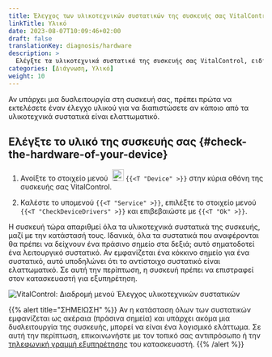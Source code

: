 ```yaml
---
title: Έλεγχος των υλικοτεχνικών συστατικών της συσκευής σας VitalControl
linkTitle: Υλικό
date: 2023-08-07T10:09:46+02:00
draft: false
translationKey: diagnosis/hardware
description: >
  Ελέγξτε τα υλικοτεχνικά συστατικά της συσκευής σας VitalControl, ειδικά αν υποψιάζεστε ένα ελάττωμα υλικού.
categories: [Διάγνωση, Υλικό]
weight: 10
---
```

Αν υπάρχει μια δυσλειτουργία στη συσκευή σας, πρέπει πρώτα να εκτελέσετε έναν έλεγχο υλικού για να διαπιστώσετε αν κάποιο από τα υλικοτεχνικά συστατικά είναι ελαττωματικό.

## Ελέγξτε το υλικό της συσκευής σας {#check-the-hardware-of-your-device}

1. Ανοίξτε το στοιχείο μενού &nbsp;<img src="/icons/device.svg" width="23" align="bottom" alt="Συσκευή" /> `{{<T "Device" >}}` στην κύρια οθόνη της συσκευής σας VitalControl.

1. Καλέστε το υπομενού `{{<T "Service" >}}`, επιλέξτε το στοιχείο μενού `{{<T "CheckDeviceDrivers" >}}` και επιβεβαιώστε με `{{<T "Ok" >}}`.

Η συσκευή τώρα απαριθμεί όλα τα υλικοτεχνικά συστατικά της συσκευής, μαζί με την κατάστασή τους. Ιδανικά, όλα τα συστατικά που αναφέρονται θα πρέπει να δείχνουν ένα πράσινο σημείο στα δεξιά; αυτό σηματοδοτεί ένα λειτουργικό συστατικό. Αν εμφανίζεται ένα κόκκινο σημείο για ένα συστατικό, αυτό υποδηλώνει ότι το αντίστοιχο συστατικό είναι ελαττωματικό. Σε αυτή την περίπτωση, η συσκευή πρέπει να επιστραφεί στον κατασκευαστή για εξυπηρέτηση.

   ![VitalControl: Διαδρομή μενού Έλεγχος υλικοτεχνικών συστατικών](../images/device-check.png "Έλεγχος υλικού")

{{% alert title="ΣΗΜΕΙΩΣΗ" %}}
Αν η κατάσταση όλων των συστατικών εμφανίζεται ως ακέραια (πράσινα σημεία) και υπάρχει ακόμα μια δυσλειτουργία της συσκευής, μπορεί να είναι ένα λογισμικό ελάττωμα. Σε αυτή την περίπτωση, επικοινωνήστε με τον τοπικό σας αντιπρόσωπο ή την [τηλεφωνική γραμμή εξυπηρέτησης](https://www.urbanonline.de/el/contact) του κατασκευαστή.
{{% /alert %}}
